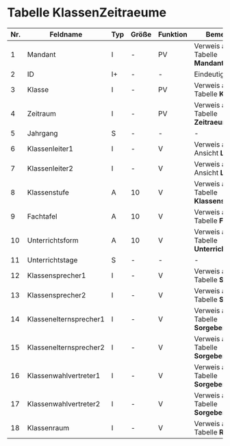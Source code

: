 # Tabelle KlassenZeitraeume



Nr.|Feldname|Typ|Größe|Funktion|Bemerkung
--|--|--|--|--|--
1|Mandant|I|-|PV|Verweis auf Tabelle **Mandanten**
2|ID|I+|-|-|Eindeutige ID
3|Klasse|I|-|PV|Verweis auf Tabelle **Klassen**
4|Zeitraum|I|-|PV|Verweis auf Tabelle **Zeitraeume**
5|Jahrgang|S|-|-|-
6|Klassenleiter1|I|-|V|Verweis auf Ansicht **Lehrer**
7|Klassenleiter2|I|-|V|Verweis auf Ansicht **Lehrer**
8|Klassenstufe|A|10|V|Verweis auf Tabelle **Klassenstufen**
9|Fachtafel|A|10|V|Verweis auf Tabelle **Fachtafeln**
10|Unterrichtsform|A|10|V|Verweis auf Tabelle **Unterrichtsformen**
11|Unterrichtstage|S|-|-|-
12|Klassensprecher1|I|-|V|Verweis auf Tabelle **Schueler**
13|Klassensprecher2|I|-|V|Verweis auf Tabelle **Schueler**
14|Klassenelternsprecher1|I|-|V|Verweis auf Tabelle **Sorgeberechtigte**
15|Klassenelternsprecher2|I|-|V|Verweis auf Tabelle **Sorgeberechtigte**
16|Klassenwahlvertreter1|I|-|V|Verweis auf Tabelle **Sorgeberechtigte**
17|Klassenwahlvertreter2|I|-|V|Verweis auf Tabelle **Sorgeberechtigte**
18|Klassenraum|I|-|V|Verweis auf Tabelle **Raeume**
